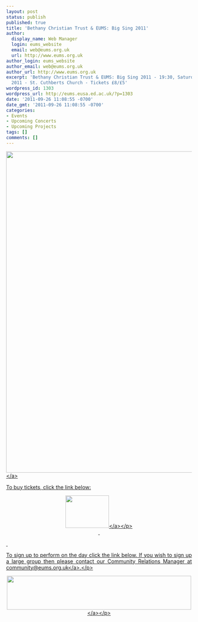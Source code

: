```yaml
---
layout: post
status: publish
published: true
title: 'Bethany Christian Trust & EUMS: Big Sing 2011'
author:
  display_name: Web Manager
  login: eums_website
  email: web@eums.org.uk
  url: http://www.eums.org.uk
author_login: eums_website
author_email: web@eums.org.uk
author_url: http://www.eums.org.uk
excerpt: 'Bethany Christian Trust & EUMS: Big Sing 2011 - 19:30, Saturday, 22 October
  2011 - St. Cuthberts Church - Tickets £8/£5'
wordpress_id: 1303
wordpress_url: http://eums.eusa.ed.ac.uk/?p=1303
date: '2011-09-26 11:08:55 -0700'
date_gmt: '2011-09-26 11:08:55 -0700'
categories:
- Events
- Upcoming Concerts
- Upcoming Projects
tags: []
comments: []
---
```

<p><a title="buy tickets online" href="http:&#47;&#47;www.ticketsource.co.uk&#47;date&#47;29258"> <img src="http:&#47;&#47;eums.eusa.ed.ac.uk&#47;wp-content&#47;uploads&#47;images&#47;w620&#47;posters&#47;bigsing2011_poster.jpg" alt="" width="620" height="872" &#47;><&#47;a></p>
<p>To buy tickets, click the link below:</p>
<p align="middle"><a title="buy tickets online" href="http:&#47;&#47;www.ticketsource.co.uk&#47;date&#47;29258"> <img src="http:&#47;&#47;www.ticketsource.co.uk&#47;images&#47;buyTickets&#47;buyTickets-medium.png" alt="" width="118" height="88" border="0" &#47;><&#47;a><&#47;p><br />
&nbsp;</p>
<p>&nbsp;</p>
<p style="text-align: justify;">To sign up to perform on the day click the link below. If you wish to sign up a large group then please contact our Community Relations Manager at <a title="Email us" href="mailto:community@eums.org.uk" target="_blank">community@eums.org.uk<&#47;a>.<&#47;p></p>
<p style="text-align: center;"><a title="Sign up here..." href="http:&#47;&#47;www.ticketsource.co.uk&#47;date&#47;28485"><img src="http:&#47;&#47;eums.eusa.ed.ac.uk&#47;wp-content&#47;uploads&#47;build&#47;bigsing_signup.png" alt="" width="500" height="92" &#47;><&#47;a><&#47;p></p>
